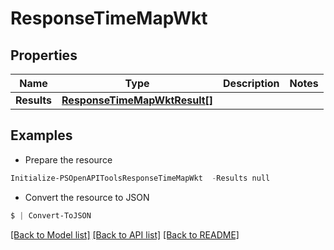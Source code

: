 # ResponseTimeMapWkt
## Properties

Name | Type | Description | Notes
------------ | ------------- | ------------- | -------------
**Results** | [**ResponseTimeMapWktResult[]**](ResponseTimeMapWktResult.md) |  | 

## Examples

- Prepare the resource
```powershell
Initialize-PSOpenAPIToolsResponseTimeMapWkt  -Results null
```

- Convert the resource to JSON
```powershell
$ | Convert-ToJSON
```

[[Back to Model list]](../README.md#documentation-for-models) [[Back to API list]](../README.md#documentation-for-api-endpoints) [[Back to README]](../README.md)

